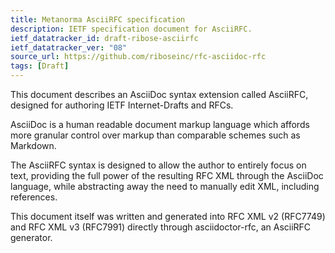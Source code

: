 ```yaml
---
title: Metanorma AsciiRFC specification
description: IETF specification document for AsciiRFC.
ietf_datatracker_id: draft-ribose-asciirfc
ietf_datatracker_ver: "08"
source_url: https://github.com/riboseinc/rfc-asciidoc-rfc
tags: [Draft]
---
```


This document describes an AsciiDoc syntax extension called AsciiRFC,
designed for authoring IETF Internet-Drafts and RFCs.

AsciiDoc is a human readable document markup language which affords
more granular control over markup than comparable schemes such as
Markdown.

The AsciiRFC syntax is designed to allow the author to entirely focus
on text, providing the full power of the resulting RFC XML through
the AsciiDoc language, while abstracting away the need to manually
edit XML, including references.

This document itself was written and generated into RFC XML v2
(RFC7749) and RFC XML v3 (RFC7991) directly through asciidoctor-rfc,
an AsciiRFC generator.
